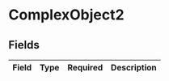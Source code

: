 # ComplexObject2


## Fields

| Field       | Type        | Required    | Description |
| ----------- | ----------- | ----------- | ----------- |